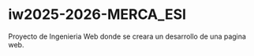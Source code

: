 # iw2025-2026-MERCA_ESI
Proyecto de Ingenieria Web donde se creara un desarrollo de una pagina web.
